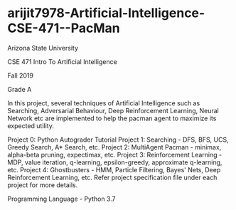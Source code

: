# arijit7978-Artificial-Intelligence-CSE-471--PacMan

Arizona State University

CSE 471 Intro To Artificial Intelligence

Fall 2019

Grade A

In this project, several techniques of Artificial Intelligence such as Searching, Adversarial Behaviour, Deep Reinforcement Learning, Neural Network etc are implemented to help the pacman agent to maximize its expected utility.

Project 0: Python Autograder Tutorial
Project 1: Searching - DFS, BFS, UCS, Greedy Search, A* Search, etc.
Project 2: MultiAgent Pacman - minimax, alpha-beta pruning, expectimax, etc.
Project 3: Reinforcement Learning - MDP, value iteration, q-learning, epsilon-greedy, approximate q-learning, etc.
Project 4: Ghostbusters - HMM, Particle Filtering, Bayes' Nets, Deep Reinforcement Learning, etc.
Refer project specification file under each project for more details.

Programming Language - Python 3.7
